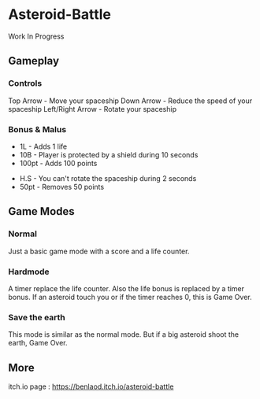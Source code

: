 # Asteroid-Battle

Work In Progress

## Gameplay

### Controls

Top Arrow - Move your spaceship
Down Arrow - Reduce the speed of your spaceship
Left/Right Arrow - Rotate your spaceship

### Bonus & Malus

+ 1L - Adds 1 life
+ 10B - Player is protected by a shield during 10 seconds
+ 100pt - Adds 100 points

- H.S - You can't rotate the spaceship during 2 seconds
- 50pt - Removes 50 points

## Game Modes

### Normal

Just a basic game mode with a score and a life counter.

### Hardmode

A timer replace the life counter.
Also the life bonus is replaced by a timer bonus.
If an asteroid touch you or if the timer reaches 0, this is Game Over.

### Save the earth

This mode is similar as the normal mode. 
But if a big asteroid shoot the earth, Game Over.

## More

itch.io page : https://benlaod.itch.io/asteroid-battle
